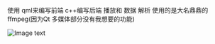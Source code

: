 使用 qml来编写前端 c++编写后端
播放和 数据 解析 使用的是大名鼎鼎的ffmpeg(因为Qt 多媒体部分没有我想要的功能)


![Image text](https://raw.githubusercontent.com/PPXComputer/Qml-mediaPlayer/master/%E9%80%89%E5%8C%BA_014.png)

